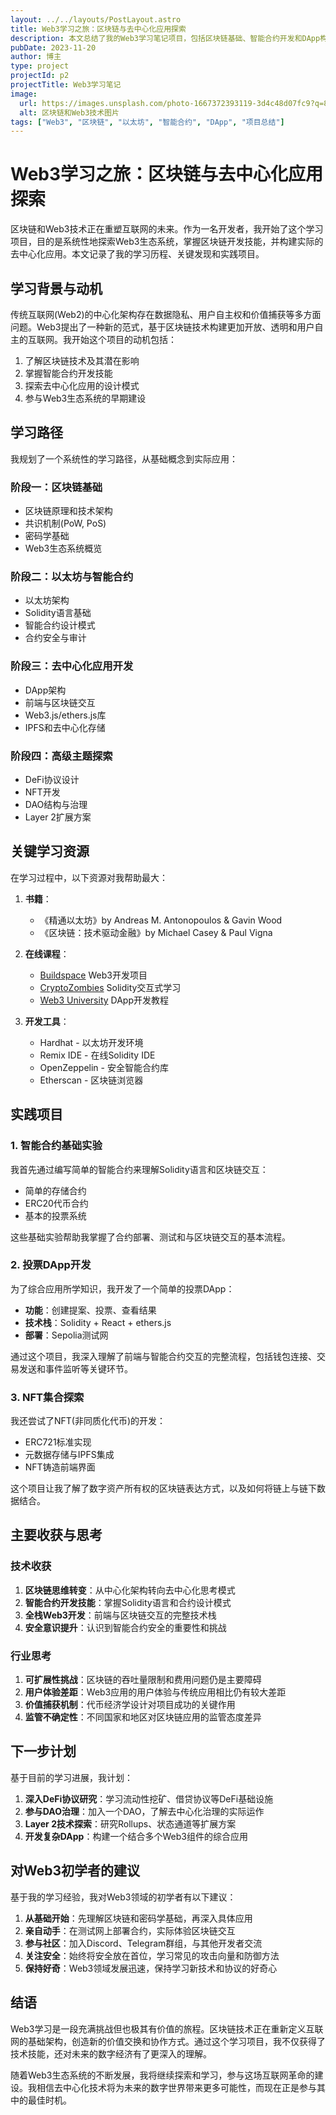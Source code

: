 ```yaml
---
layout: ../../layouts/PostLayout.astro
title: Web3学习之旅：区块链与去中心化应用探索
description: 本文总结了我的Web3学习笔记项目，包括区块链基础、智能合约开发和DApp构建的探索历程
pubDate: 2023-11-20
author: 博主
type: project
projectId: p2
projectTitle: Web3学习笔记
image: 
  url: https://images.unsplash.com/photo-1667372393119-3d4c48d07fc9?q=80&w=2342&auto=format&fit=crop
  alt: 区块链和Web3技术图片
tags: ["Web3", "区块链", "以太坊", "智能合约", "DApp", "项目总结"]
---
```


# Web3学习之旅：区块链与去中心化应用探索

区块链和Web3技术正在重塑互联网的未来。作为一名开发者，我开始了这个学习项目，目的是系统性地探索Web3生态系统，掌握区块链开发技能，并构建实际的去中心化应用。本文记录了我的学习历程、关键发现和实践项目。

## 学习背景与动机

传统互联网(Web2)的中心化架构存在数据隐私、用户自主权和价值捕获等多方面问题。Web3提出了一种新的范式，基于区块链技术构建更加开放、透明和用户自主的互联网。我开始这个项目的动机包括：

1. 了解区块链技术及其潜在影响
2. 掌握智能合约开发技能
3. 探索去中心化应用的设计模式
4. 参与Web3生态系统的早期建设

## 学习路径

我规划了一个系统性的学习路径，从基础概念到实际应用：

### 阶段一：区块链基础
- 区块链原理和技术架构
- 共识机制(PoW, PoS)
- 密码学基础
- Web3生态系统概览

### 阶段二：以太坊与智能合约
- 以太坊架构
- Solidity语言基础
- 智能合约设计模式
- 合约安全与审计

### 阶段三：去中心化应用开发
- DApp架构
- 前端与区块链交互
- Web3.js/ethers.js库
- IPFS和去中心化存储

### 阶段四：高级主题探索
- DeFi协议设计
- NFT开发
- DAO结构与治理
- Layer 2扩展方案

## 关键学习资源

在学习过程中，以下资源对我帮助最大：

1. **书籍**：
   - 《精通以太坊》by Andreas M. Antonopoulos & Gavin Wood
   - 《区块链：技术驱动金融》by Michael Casey & Paul Vigna

2. **在线课程**：
   - [Buildspace](https://buildspace.so/) Web3开发项目
   - [CryptoZombies](https://cryptozombies.io/) Solidity交互式学习
   - [Web3 University](https://www.web3.university/) DApp开发教程

3. **开发工具**：
   - Hardhat - 以太坊开发环境
   - Remix IDE - 在线Solidity IDE
   - OpenZeppelin - 安全智能合约库
   - Etherscan - 区块链浏览器

## 实践项目

### 1. 智能合约基础实验

我首先通过编写简单的智能合约来理解Solidity语言和区块链交互：

- 简单的存储合约
- ERC20代币合约
- 基本的投票系统

这些基础实验帮助我掌握了合约部署、测试和与区块链交互的基本流程。

### 2. 投票DApp开发

为了综合应用所学知识，我开发了一个简单的投票DApp：

- **功能**：创建提案、投票、查看结果
- **技术栈**：Solidity + React + ethers.js
- **部署**：Sepolia测试网

通过这个项目，我深入理解了前端与智能合约交互的完整流程，包括钱包连接、交易发送和事件监听等关键环节。

### 3. NFT集合探索

我还尝试了NFT(非同质化代币)的开发：

- ERC721标准实现
- 元数据存储与IPFS集成
- NFT铸造前端界面

这个项目让我了解了数字资产所有权的区块链表达方式，以及如何将链上与链下数据结合。

## 主要收获与思考

### 技术收获

1. **区块链思维转变**：从中心化架构转向去中心化思考模式
2. **智能合约开发技能**：掌握Solidity语言和合约设计模式
3. **全栈Web3开发**：前端与区块链交互的完整技术栈
4. **安全意识提升**：认识到智能合约安全的重要性和挑战

### 行业思考

1. **可扩展性挑战**：区块链的吞吐量限制和费用问题仍是主要障碍
2. **用户体验差距**：Web3应用的用户体验与传统应用相比仍有较大差距
3. **价值捕获机制**：代币经济学设计对项目成功的关键作用
4. **监管不确定性**：不同国家和地区对区块链应用的监管态度差异

## 下一步计划

基于目前的学习进展，我计划：

1. **深入DeFi协议研究**：学习流动性挖矿、借贷协议等DeFi基础设施
2. **参与DAO治理**：加入一个DAO，了解去中心化治理的实际运作
3. **Layer 2技术探索**：研究Rollups、状态通道等扩展方案
4. **开发复杂DApp**：构建一个结合多个Web3组件的综合应用

## 对Web3初学者的建议

基于我的学习经验，我对Web3领域的初学者有以下建议：

1. **从基础开始**：先理解区块链和密码学基础，再深入具体应用
2. **亲自动手**：在测试网上部署合约，实际体验区块链交互
3. **参与社区**：加入Discord、Telegram群组，与其他开发者交流
4. **关注安全**：始终将安全放在首位，学习常见的攻击向量和防御方法
5. **保持好奇**：Web3领域发展迅速，保持学习新技术和协议的好奇心

## 结语

Web3学习是一段充满挑战但也极其有价值的旅程。区块链技术正在重新定义互联网的基础架构，创造新的价值交换和协作方式。通过这个学习项目，我不仅获得了技术技能，还对未来的数字经济有了更深入的理解。

随着Web3生态系统的不断发展，我将继续探索和学习，参与这场互联网革命的建设。我相信去中心化技术将为未来的数字世界带来更多可能性，而现在正是参与其中的最佳时机。 